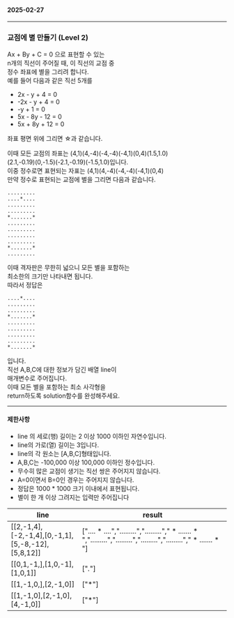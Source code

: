 #### 2025-02-27 
*** 

### 교점에 별 만들기 (Level 2) 

Ax + By + C = 0 으로 표현할 수 있는  
n개의 직선이 주어질 때, 이 직선의 교점 중  
정수 좌표에 별을 그리려 합니다.  
예를 들어 다음과 같은 직선 5개를  
- 2x - y + 4 = 0
- -2x - y + 4 = 0
- -y + 1 = 0
- 5x - 8y - 12 = 0
- 5x + 8y + 12 = 0

좌표 평면 위에 그리면 ☆과 같습니다.  

이때 모든 교점의 좌표는 (4,1)(4,-4)(-4,-4)(-4,1)(0,4)(1.5,1.0)  
(2.1,-0.19)(0,-1.5)(-2.1,-0.19)(-1.5,1.0)입니다.  
이중 정수로면 표현되는 자표는 (4,1)(4,-4)(-4,-4)(-4,1)(0,4)  
만약 정수로 표현되는 교점에 별을 그리면 다음과 같습니다.  

```
.........
....*....
.........
.........
*.......*
.........
.........
.........
.........
*.......*
.........
```

이때 격자판은 무한히 넓으니 모든 별을 포함하는  
최소한의 크기만 나타내면 됩니다.  
따라서 정답은  

```
....*....
.........
.........
*.......*
.........
.........
.........
.........
*.......*
```

입니다.  
직선 A,B,C에 대한 정보가 담긴 배열 line이  
매개변수로 주어집니다.  
이때 모든 별을 포함하는 최소 사각형을  
return하도록 solution함수를 완성해주세요.  

*** 

#### 제한사항 
- line 의 세로(행) 길이는 2 이상 1000 이하인 자연수입니다.
- line의 가로(열) 길이는 3입니다.
- line의 각 원소는 [A,B,C]형태입니다.
- A,B,C는 -100,000 이상 100,000 이하인 정수입니다.
- 무수히 많은 교점이 생기는 직선 쌍은 주어지지 않습니다.
- A=0이면서 B=0인 경우는 주어지지 않습니다.
- 정답은 1000 * 1000 크기 이내에서 표현됩니다.
- 별이 한 개 이상 그려지는 입력만 주어집니다

| line  | result |
| ------------- | ------------- |
| [[2,-1,4],[-2,-1,4],[0,-1,1],[5,-8,-12],[5,8,12]]  | [".... * ....",".........","........."," * ....... * ",".........",".........",".........","........."," * ....... * "]|
| [[0,1,-1,],[1,0,-1],[1,0,1]] | ["*.*"] |
| [[1,-1,0,],[2,-1,0]] | ["*"] |
| [[1,-1,0],[2,-1,0],[4,-1,0]]  | ["*"] |

